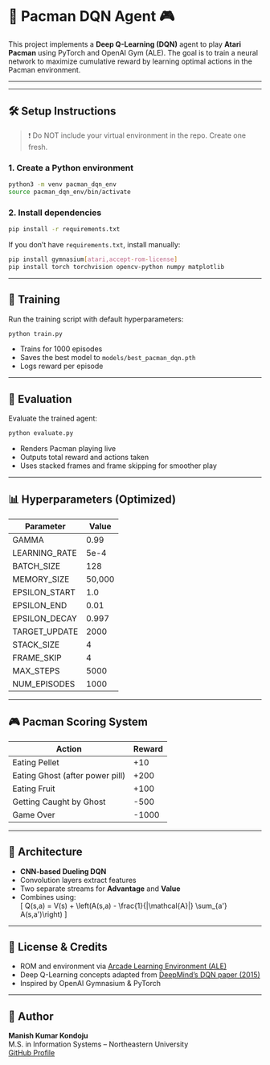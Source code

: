 # 🧠 Pacman DQN Agent 🎮

This project implements a **Deep Q-Learning (DQN)** agent to play **Atari Pacman** using PyTorch and OpenAI Gym (ALE). The goal is to train a neural network to maximize cumulative reward by learning optimal actions in the Pacman environment.

---

---

## 🛠️ Setup Instructions

> ❗ Do NOT include your virtual environment in the repo. Create one fresh.

### 1. Create a Python environment

```bash
python3 -m venv pacman_dqn_env
source pacman_dqn_env/bin/activate
```

### 2. Install dependencies

```bash
pip install -r requirements.txt
```

If you don’t have `requirements.txt`, install manually:

```bash
pip install gymnasium[atari,accept-rom-license]
pip install torch torchvision opencv-python numpy matplotlib
```

---

## 🚀 Training

Run the training script with default hyperparameters:

```bash
python train.py
```

- Trains for 1000 episodes
- Saves the best model to `models/best_pacman_dqn.pth`
- Logs reward per episode

---

## 🧪 Evaluation

Evaluate the trained agent:

```bash
python evaluate.py
```

- Renders Pacman playing live
- Outputs total reward and actions taken
- Uses stacked frames and frame skipping for smoother play

---

## 📊 Hyperparameters (Optimized)

| Parameter        | Value    |
|------------------|----------|
| GAMMA            | 0.99     |
| LEARNING_RATE    | 5e-4     |
| BATCH_SIZE       | 128      |
| MEMORY_SIZE      | 50,000   |
| EPSILON_START    | 1.0      |
| EPSILON_END      | 0.01     |
| EPSILON_DECAY    | 0.997    |
| TARGET_UPDATE    | 2000     |
| STACK_SIZE       | 4        |
| FRAME_SKIP       | 4        |
| MAX_STEPS        | 5000     |
| NUM_EPISODES     | 1000     |

---

## 🎮 Pacman Scoring System

| Action                 | Reward |
|------------------------|--------|
| Eating Pellet          | +10    |
| Eating Ghost (after power pill) | +200 |
| Eating Fruit           | +100   |
| Getting Caught by Ghost | -500  |
| Game Over              | -1000  |

---

## 🧠 Architecture

- **CNN-based Dueling DQN**
- Convolution layers extract features
- Two separate streams for **Advantage** and **Value**
- Combines using:  
  \[
  Q(s,a) = V(s) + \left(A(s,a) - \frac{1}{|\mathcal{A}|} \sum_{a'} A(s,a')\right)
  \]

---

## 📝 License & Credits

- ROM and environment via [Arcade Learning Environment (ALE)](https://github.com/mgbellemare/Arcade-Learning-Environment)
- Deep Q-Learning concepts adapted from [DeepMind’s DQN paper (2015)](https://www.nature.com/articles/nature14236)
- Inspired by OpenAI Gymnasium & PyTorch

---

## 📌 Author

**Manish Kumar Kondoju**  
M.S. in Information Systems – Northeastern University  
[GitHub Profile](https://github.com/ManishKondoju)
